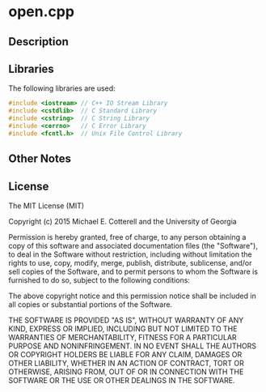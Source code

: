 # open.cpp

## Description

## Libraries

The following libraries are used:

```cpp
#include <iostream> // C++ IO Stream Library
#include <cstdlib>  // C Standard Library
#include <cstring>  // C String Library
#include <cerrno>   // C Error Library
#include <fcntl.h>  // Unix File Control Library
```

## Other Notes



## License

The MIT License (MIT)

Copyright (c) 2015 Michael E. Cotterell and the University of Georgia

Permission is hereby granted, free of charge, to any person obtaining a copy
of this software and associated documentation files (the "Software"), to deal
in the Software without restriction, including without limitation the rights
to use, copy, modify, merge, publish, distribute, sublicense, and/or sell
copies of the Software, and to permit persons to whom the Software is
furnished to do so, subject to the following conditions:

The above copyright notice and this permission notice shall be included in
all copies or substantial portions of the Software.

THE SOFTWARE IS PROVIDED "AS IS", WITHOUT WARRANTY OF ANY KIND, EXPRESS OR
IMPLIED, INCLUDING BUT NOT LIMITED TO THE WARRANTIES OF MERCHANTABILITY,
FITNESS FOR A PARTICULAR PURPOSE AND NONINFRINGEMENT. IN NO EVENT SHALL THE
AUTHORS OR COPYRIGHT HOLDERS BE LIABLE FOR ANY CLAIM, DAMAGES OR OTHER
LIABILITY, WHETHER IN AN ACTION OF CONTRACT, TORT OR OTHERWISE, ARISING FROM,
OUT OF OR IN CONNECTION WITH THE SOFTWARE OR THE USE OR OTHER DEALINGS IN
THE SOFTWARE.

